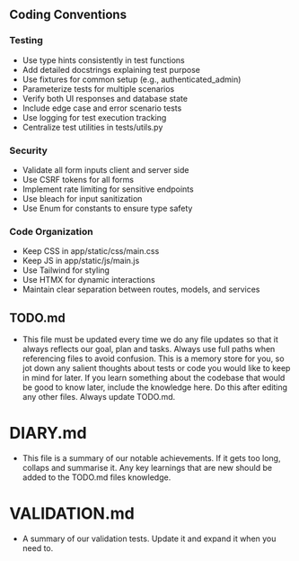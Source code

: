 ## Coding Conventions
### Testing
- Use type hints consistently in test functions
- Add detailed docstrings explaining test purpose
- Use fixtures for common setup (e.g., authenticated_admin)
- Parameterize tests for multiple scenarios
- Verify both UI responses and database state
- Include edge case and error scenario tests
- Use logging for test execution tracking
- Centralize test utilities in tests/utils.py

### Security
- Validate all form inputs client and server side
- Use CSRF tokens for all forms
- Implement rate limiting for sensitive endpoints
- Use bleach for input sanitization
- Use Enum for constants to ensure type safety

### Code Organization
- Keep CSS in app/static/css/main.css
- Keep JS in app/static/js/main.js
- Use Tailwind for styling
- Use HTMX for dynamic interactions
- Maintain clear separation between routes, models, and services

## TODO.md
- This file must be updated every time we do any file updates so that it always reflects our goal, plan and tasks. Always use full paths when referencing files to avoid confusion. This is a memory store for you, so jot down any salient thoughts about tests or code you would like to keep in mind for later. If you learn something about the codebase that would be good to know later, include the knowledge here. Do this after editing any other files. Always update TODO.md.

# DIARY.md
- This file is a summary of our notable achievements. If it gets too long, collaps and summarise it. Any key learnings that are new should be added to the TODO.md files knowledge. 

# VALIDATION.md
- A summary of our validation tests. Update it and expand it when you need to.

